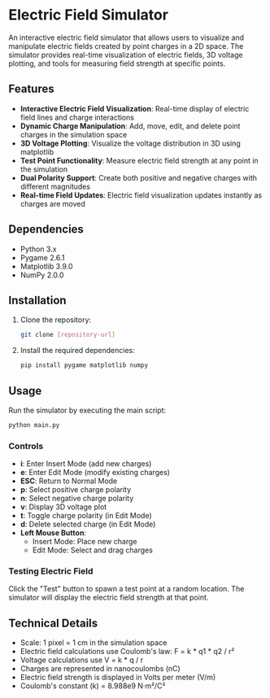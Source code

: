 # Electric Field Simulator

An interactive electric field simulator that allows users to visualize and manipulate electric fields created by point charges in a 2D space. The simulator provides real-time visualization of electric fields, 3D voltage plotting, and tools for measuring field strength at specific points.

## Features

- **Interactive Electric Field Visualization**: Real-time display of electric field lines and charge interactions
- **Dynamic Charge Manipulation**: Add, move, edit, and delete point charges in the simulation space
- **3D Voltage Plotting**: Visualize the voltage distribution in 3D using matplotlib
- **Test Point Functionality**: Measure electric field strength at any point in the simulation
- **Dual Polarity Support**: Create both positive and negative charges with different magnitudes
- **Real-time Field Updates**: Electric field visualization updates instantly as charges are moved

## Dependencies

- Python 3.x
- Pygame 2.6.1
- Matplotlib 3.9.0
- NumPy 2.0.0

## Installation

1. Clone the repository:
   ```bash
   git clone [repository-url]
   ```

2. Install the required dependencies:
   ```bash
   pip install pygame matplotlib numpy
   ```

## Usage

Run the simulator by executing the main script:
```bash
python main.py
```

### Controls

- **i**: Enter Insert Mode (add new charges)
- **e**: Enter Edit Mode (modify existing charges)
- **ESC**: Return to Normal Mode
- **p**: Select positive charge polarity
- **n**: Select negative charge polarity
- **v**: Display 3D voltage plot
- **t**: Toggle charge polarity (in Edit Mode)
- **d**: Delete selected charge (in Edit Mode)
- **Left Mouse Button**: 
  - Insert Mode: Place new charge
  - Edit Mode: Select and drag charges

### Testing Electric Field

Click the "Test" button to spawn a test point at a random location. The simulator will display the electric field strength at that point.

## Technical Details

- Scale: 1 pixel = 1 cm in the simulation space
- Electric field calculations use Coulomb's law: F = k * q1 * q2 / r²
- Voltage calculations use V = k * q / r
- Charges are represented in nanocoulombs (nC)
- Electric field strength is displayed in Volts per meter (V/m)
- Coulomb's constant (k) = 8.988e9 N·m²/C²
